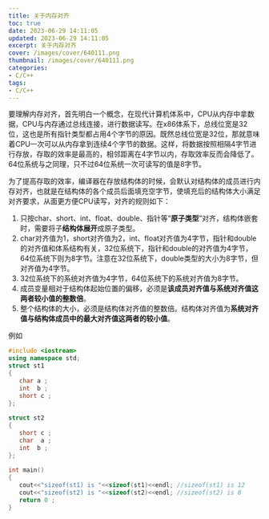 ```yaml
---
title: 关于内存对齐
toc: true
date: 2023-06-29 14:11:05
updated: 2023-06-29 14:11:05
excerpt: 关于内存对齐
cover: /images/cover/640111.png
thumbnail: /images/cover/640111.png
categories:
- C/C++
tags:
- C/C++
---
```


要理解内存对齐，首先明白一个概念，在现代计算机体系中，CPU从内存中拿数据，CPU与内存通过总线连接，进行数据读写。在x86体系下，总线位宽是32位，这也是所有指针类型都占用4个字节的原因。既然总线位宽是32位，那就意味着CPU一次可以从内存拿到连续4个字节的数据。这样，将数据按照相隔4字节进行存放，存取的效率是最高的，相邻距离在4字节以内，存取效率反而会降低了。64位系统与之同理，只不过64位系统一次可读写的值是8字节。

为了提高存取的效率，编译器在存放结构体的时候，会默认对结构体的成员进行内存对齐，也就是在结构体的各个成员后面填充空字节，使填充后的结构体大小满足对齐要求，从面更方便CPU读写，对齐的规则如下：

1. 只按char、short、int、float、double、指针等“**原子类型**”对齐，结构体嵌套时，需要将子**结构体展开**成原子类型。
2. char对齐值为1，short对齐值为2，int、float对齐值为4字节，指针和double的对齐值和体系结构有关，32位系统下，指针和double的对齐值为4字节，64位系统下则为8字节。注意在32位系统下，double类型的大小为8字节，但对齐值为4字节。
3. 32位系统下的系统对齐值为4字节，64位系统下的系统对齐值为8字节。
4. 成员变量相对于结构体起始位置的偏移，必须是**该成员对齐值与系统对齐值这两者较小值的整数倍**。
5. 整个结构体的大小，必须是结构体对齐值的整数倍。结构体对齐值为**系统对齐值与结构体成员中的最大对齐值这两者的较小值**。

例如

```c++
#include <iostream>
using namespace std;
struct st1
{
   char a ;
   int  b ;
   short c ;
};
 
struct st2
{
   short c ;
   char  a ;
   int  b ;
};
 
int main()
{
   cout<<"sizeof(st1) is "<<sizeof(st1)<<endl; //sizeof(st1) is 12
   cout<<"sizeof(st2) is "<<sizeof(st2)<<endl; //sizeof(st2) is 8
   return 0 ;
}
```
